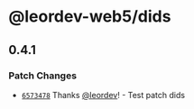 # @leordev-web5/dids

## 0.4.1

### Patch Changes

- [`6573478`](https://github.com/leordev/web5-js/commit/6573478b2970c7b1ce2ee54e7009286df85b48f7) Thanks [@leordev](https://github.com/leordev)! - Test patch dids

